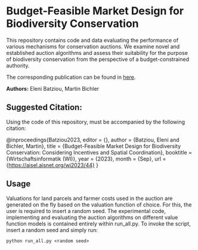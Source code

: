 # Budget-Feasible Market Design for Biodiversity Conservation

This repository contains code and data evaluating the performance of various mechanisms for conservation auctions. We examine novel and established auction algorithms and assess their suitability for the purpose of biodiversity conservation from the perspective of a budget-constrained authority.



The corresponding publication can be found in [here](https://aisel.aisnet.org/cgi/viewcontent.cgi?article=1043&context=wi2023).

**Authors:** Eleni Batziou, Martin Bichler

## Suggested Citation: 
Using the code of this repository, must be accompanied by the following citation:

@inproceedings{Batziou2023,
	editor = {},
	author = {Batziou, Eleni and  Bichler, Martin},
	title = {Budget-Feasible Market Design for Biodiversity Conservation: Considering Incentives and Spatial Coordination},
	booktitle = {Wirtschaftsinformatik (WI)},
	year = {2023},
	month = {Sep},
	url = {https://aisel.aisnet.org/wi2023/44}
}


## Usage

Valuations for land parcels and farmer costs used in the auction are generated on the fly based on the valuation function of choice. For this, the user is required to insert a random seed. The experimental code, implementing and evaluating the auction algorithms on different value function models is contained entirely within run_all.py. To invoke the script, insert a random seed and simply run:


`python run_all.py <random seed>`
